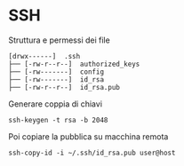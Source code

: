 # SSH

Struttura e permessi dei file

```
[drwx------]  .ssh
├── [-rw-r--r--]  authorized_keys
├── [-rw-------]  config
├── [-rw-------]  id_rsa
├── [-rw-r--r--]  id_rsa.pub
```

Generare coppia di chiavi

```
ssh-keygen -t rsa -b 2048
```

Poi copiare la pubblica su macchina remota

```
ssh-copy-id -i ~/.ssh/id_rsa.pub user@host
```


